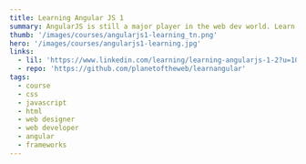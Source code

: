 ```yaml
---
title: Learning Angular JS 1
summary: AngularJS is still a major player in the web dev world. Learn how to quickly build full-featured web applications with this important JavaScript framework.
thumb: '/images/courses/angularjs1-learning_tn.png'
hero: '/images/courses/angularjs1-learning.jpg'
links:
  - lil: 'https://www.linkedin.com/learning/learning-angularjs-1-2?u=104'
  - repo: 'https://github.com/planetoftheweb/learnangular'
tags:
  - course
  - css
  - javascript
  - html
  - web designer
  - web developer
  - angular
  - frameworks
---
```

